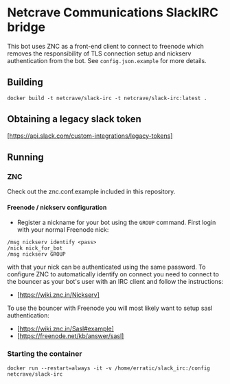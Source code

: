 # Netcrave Communications SlackIRC bridge 

This bot uses ZNC as a front-end client to connect to freenode which removes the responsibility 
of TLS connection setup and nickserv authentication from the bot. See `config.json.example` for
more details.

## Building 

`docker build -t netcrave/slack-irc -t netcrave/slack-irc:latest .`

## Obtaining a legacy slack token 
[https://api.slack.com/custom-integrations/legacy-tokens]

## Running 

### ZNC 
Check out the znc.conf.example included in this repository. 

#### Freenode / nickserv configuration 

- Register a nickname for your bot using the `GROUP` command. First login with your normal Freenode nick:

```
/msg nickserv identify <pass>
/nick nick_for_bot 
/msg nickserv GROUP
```
with that your nick can be authenticated using the same password. To configure ZNC to automatically identify on connect you need to connect to the bouncer as your bot's user with an IRC client and follow the instructions: 

- [https://wiki.znc.in/Nickserv]

To use the bouncer with Freenode you will most likely want to setup sasl authentication: 
- [https://wiki.znc.in/Sasl#example]
- [https://freenode.net/kb/answer/sasl]

### Starting the container
`docker run --restart=always -it -v /home/erratic/slack_irc:/config netcrave/slack-irc`

